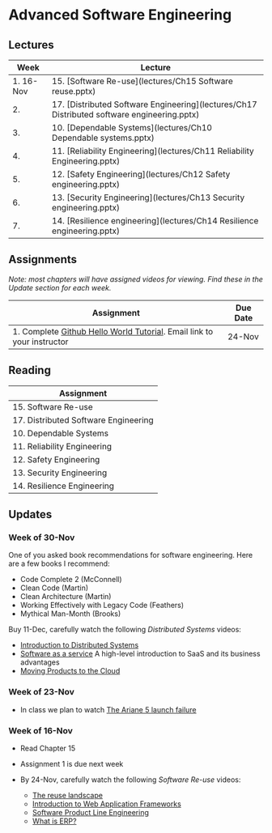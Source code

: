 # Advanced Software Engineering

## Lectures

| Week | Lecture |
|------|---------|
| 1. 16-Nov  | 15. [Software Re-use](lectures/Ch15 Software reuse.pptx)   |
| 2.    | 17. [Distributed Software Engineering](lectures/Ch17 Distributed software engineering.pptx)   |
| 3.  |  10. [Dependable Systems](lectures/Ch10 Dependable systems.pptx)  |
| 4.    | 11. [Reliability Engineering](lectures/Ch11 Reliability Engineering.pptx)  |
| 5.    | 12. [Safety Engineering](lectures/Ch12 Safety engineering.pptx)   |
| 6.    | 13.  [Security Engineering](lectures/Ch13 Security engineering.pptx) |
| 7.   | 14. [Resilience engineering](lectures/Ch14 Resilience engineering.pptx)  |

## Assignments

*Note: most chapters will have assigned videos for viewing.  Find these in the Update section for each week.*

| Assignment | Due Date |
|------------|----------|
| 1. Complete [Github Hello World Tutorial](https://guides.github.com/activities/hello-world/). Email link to your instructor | 24-Nov |

## Reading

| Assignment                           | 
|--------------------------------------|
| 15. Software Re-use                  | 
| 17. Distributed Software Engineering | 
| 10. Dependable Systems               | 
| 11. Reliability Engineering          | 
| 12. Safety Engineering               | 
| 13. Security Engineering             | 
| 14. Resilience Engineering           | 

## Updates

### Week of 30-Nov

One of you asked book recommendations for software engineering.  Here are a few books I recommend:

* Code Complete 2 (McConnell)
* Clean Code (Martin)
* Clean Architecture (Martin)
* Working Effectively with Legacy Code (Feathers)
* Mythical Man-Month (Brooks)

Buy 11-Dec, carefully watch the following *Distributed Systems* videos:

  * [Introduction to Distributed Systems ](https://www.youtube.com/watch?v=F_4BCNl0iVk)
  * [Software as a service](https://www.youtube.com/watch?v=3DCqdY3yyDE)
  A high-level introduction to SaaS and its business advantages
  * [Moving Products to the Cloud](https://www.youtube.com/watch?v=vHtaOGwzZ3k)

### Week of 23-Nov

* In class we plan to watch [The Ariane 5 launch failure](https://www.youtube.com/watch?v=W3YJeoYgozw)

###  Week of 16-Nov

* Read Chapter 15
* Assignment 1 is due next week
* By 24-Nov, carefully watch the following *Software Re-use* videos:

  * [The reuse landscape](https://www.youtube.com/watch?v=feAZV7Ofov4)
  * [Introduction to Web Application Frameworks](https://www.youtube.com/watch?v=b3p4rBZAwwE)
  * [Software Product Line Engineering](https://www.youtube.com/watch?v=R1gybFwAy10)
  * [What is ERP?](https://www.youtube.com/watch?v=E0tgKVOxihI)
